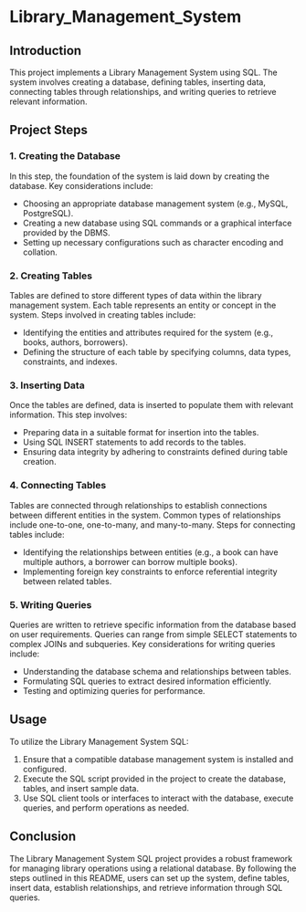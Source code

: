 # Library_Management_System

## Introduction
This project implements a Library Management System using SQL. The system involves creating a database, defining tables, inserting data, connecting tables through relationships, and writing queries to retrieve relevant information.

## Project Steps

### 1. Creating the Database
In this step, the foundation of the system is laid down by creating the database. Key considerations include:
- Choosing an appropriate database management system (e.g., MySQL, PostgreSQL).
- Creating a new database using SQL commands or a graphical interface provided by the DBMS.
- Setting up necessary configurations such as character encoding and collation.

### 2. Creating Tables
Tables are defined to store different types of data within the library management system. Each table represents an entity or concept in the system. Steps involved in creating tables include:
- Identifying the entities and attributes required for the system (e.g., books, authors, borrowers).
- Defining the structure of each table by specifying columns, data types, constraints, and indexes.

### 3. Inserting Data
Once the tables are defined, data is inserted to populate them with relevant information. This step involves:
- Preparing data in a suitable format for insertion into the tables.
- Using SQL INSERT statements to add records to the tables.
- Ensuring data integrity by adhering to constraints defined during table creation.

### 4. Connecting Tables
Tables are connected through relationships to establish connections between different entities in the system. Common types of relationships include one-to-one, one-to-many, and many-to-many. Steps for connecting tables include:
- Identifying the relationships between entities (e.g., a book can have multiple authors, a borrower can borrow multiple books).
- Implementing foreign key constraints to enforce referential integrity between related tables.

### 5. Writing Queries
Queries are written to retrieve specific information from the database based on user requirements. Queries can range from simple SELECT statements to complex JOINs and subqueries. Key considerations for writing queries include:
- Understanding the database schema and relationships between tables.
- Formulating SQL queries to extract desired information efficiently.
- Testing and optimizing queries for performance.

## Usage
To utilize the Library Management System SQL:
1. Ensure that a compatible database management system is installed and configured.
2. Execute the SQL script provided in the project to create the database, tables, and insert sample data.
3. Use SQL client tools or interfaces to interact with the database, execute queries, and perform operations as needed.

## Conclusion
The Library Management System SQL project provides a robust framework for managing library operations using a relational database. By following the steps outlined in this README, users can set up the system, define tables, insert data, establish relationships, and retrieve information through SQL queries.
